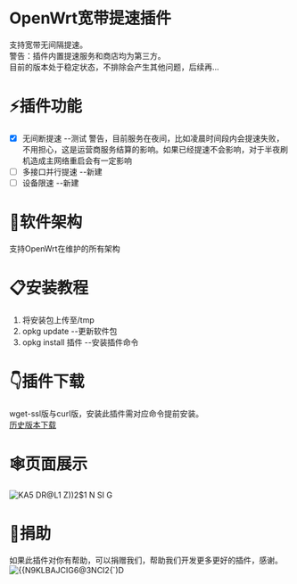 # OpenWrt宽带提速插件
支持宽带无间隔提速。
<br/>警告：插件内置提速服务和商店均为第三方。
<br/>目前的版本处于稳定状态，不排除会产生其他问题，后续再...
# ⚡️插件功能
 - [x] 无间断提速 --测试 警告，目前服务在夜间，比如凌晨时间段内会提速失败，不用担心，这是运营商服务结算的影响。如果已经提速不会影响，对于半夜刷机造成主网络重启会有一定影响
 - [ ] 多接口并行提速 --新建
 - [ ] 设备限速 --新建
# 🔩软件架构
支持OpenWrt在维护的所有架构
# 📋安装教程
1.  将安装包上传至/tmp
2.  opkg update --更新软件包
3.  opkg install 插件 --安装插件命令
# 👇插件下载
wget-ssl版与curl版，安装此插件需对应命令提前安装。
<br/><a href="https://github.com/Diciya/luci-app-broadbandacc/releases">历史版本下载</a>
# 🕸页面展示
![KA5 DR@L1 Z))2$1 N SI G](https://user-images.githubusercontent.com/76506087/218954542-9d2ea662-ed96-44f4-a70e-5fd11b52bdfa.png)
# 🤝捐助
如果此插件对你有帮助，可以捐赠我们，帮助我们开发更多更好的插件，感谢。
![{{N9KLBAJCIG6@3NCI2{`)D](https://user-images.githubusercontent.com/76506087/219942308-5d618747-f222-4871-8fba-754f50cb07e1.png)
